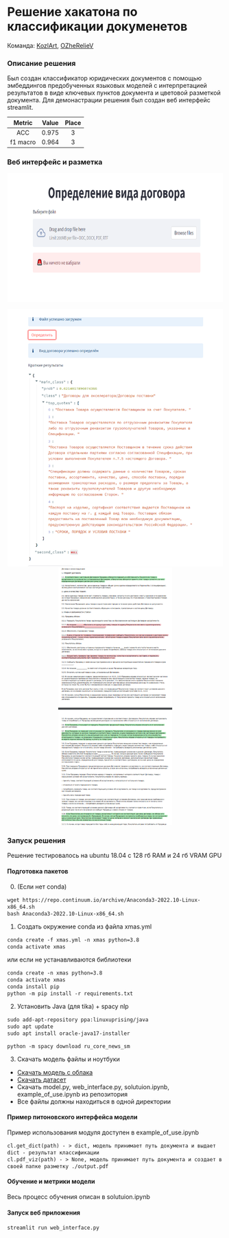 # Решение хакатона по классификации докуменетов
Команда: [KozlArt](https://github.com/KozlArt), [OZheRelieV](https://github.com/OZheRelieV)
### Описание решения
Был создан классификатор юридических документов с помощью эмбеддингов предобученных языковых моделей с интерпретацией результатов в виде ключевых пунктов документа и цветовой разметкой документа. Для демонастрации решения был создан веб интерфейс streamlit.

| Metric        | Value| Place |
|:-------------:|:-----:|:-----:|
| ACC      |  0.975   | 3   |
| f1 macro      |  0.964   | 3   |

### Веб интерфейс и разметка

<p align="center">
<img height=300 src="https://github.com/KozlArt/LegalDocumentsClassification/blob/main/img/img1.png?raw=true"/>

</p>

<p align="center">
<img height=600 src="https://github.com/KozlArt/LegalDocumentsClassification/blob/main/img/img3.png?raw=true"/>
<img height=600 src="https://github.com/KozlArt/LegalDocumentsClassification/blob/main/img/img2.png?raw=true"/>
</p>


### Запуск решения
Решение тестировалось на ubuntu 18.04 с 128 гб RAM и 24 гб VRAM GPU
#### Подготовка пакетов

0. (Если нет conda)
```
wget https://repo.continuum.io/archive/Anaconda3-2022.10-Linux-x86_64.sh
bash Anaconda3-2022.10-Linux-x86_64.sh
```

1. Создать окружение conda из файла xmas.yml
```
conda create -f xmas.yml -n xmas python=3.8
conda activate xmas
```

или если не устанавливаются библиотеки

```
conda create -n xmas python=3.8
conda activate xmas
conda install pip
python -m pip install -r requirements.txt
```

2. Установить Java (для tika) + spacy nlp

```
sudo add-apt-repository ppa:linuxuprising/java
sudo apt update
sudo apt install oracle-java17-installer
```

```
python -m spacy download ru_core_news_sm
```

3. Скачать модель файлы и ноутбуки
  - [Скачать модель с облака](https://drive.google.com/file/d/1L6C6xWkQAqBsZMgXMQz4V9Gu6AL4fj5R/view?usp=sharing)
  - [Скачать датасет](https://drive.google.com/file/d/16ov3v-zpms35439N4EGsxR1X5BbjXIIk/view?usp=sharing)
  - Скачать model.py, web_interface.py, solutuion.ipynb, example_of_use.ipynb из репозитория
  - Все файлы должны находиться в одной директории

#### Пример питоновского интерфейса модели
Пример использования модуля доступен в example_of_use.ipynb
```
cl.get_dict(path) - > dict, модель принимает путь документа и выдает dict - результат классификации
cl.pdf_viz(path) - > None, модель принимает путь документа и создает в своей папке разметку ./output.pdf
```

#### Обучение и метрики модели
Весь процесс обучения описан в solutuion.ipynb

#### Запуск веб приложения
```
streamlit run web_interface.py
```
